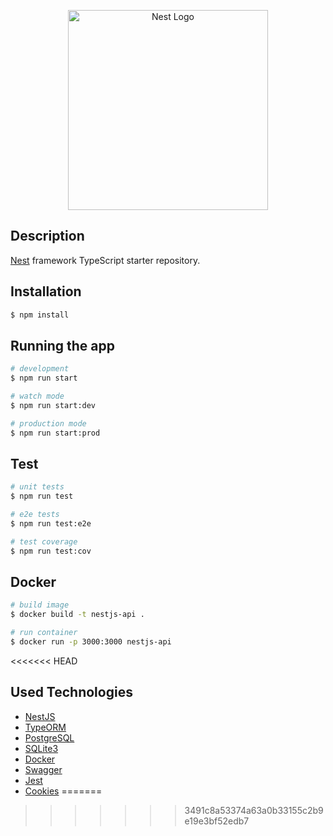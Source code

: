 <p align="center">
  <a href="http://nestjs.com/" target="blank"><img src="https://nestjs.com/img/logo_text.svg" width="320" alt="Nest Logo" /></a>
</p>

## Description

[Nest](https://github.com/nestjs/nest) framework TypeScript starter repository.

## Installation

```bash
$ npm install
```

## Running the app

```bash
# development
$ npm run start

# watch mode
$ npm run start:dev

# production mode
$ npm run start:prod
```

## Test

```bash
# unit tests
$ npm run test

# e2e tests
$ npm run test:e2e

# test coverage
$ npm run test:cov
```

## Docker

```bash
# build image
$ docker build -t nestjs-api .

# run container
$ docker run -p 3000:3000 nestjs-api
```
<<<<<<< HEAD

## Used Technologies

- [NestJS](https://nestjs.com/)
- [TypeORM](https://typeorm.io/)
- [PostgreSQL](https://www.postgresql.org/)
- [SQLite3](https://www.npmjs.com/package/sqlite3)
- [Docker](https://www.docker.com/)
- [Swagger](https://swagger.io/)
- [Jest](https://jestjs.io/)
- [Cookies](https://www.npmjs.com/package/cookie)
=======
>>>>>>> 3491c8a53374a63a0b33155c2b9e19e3bf52edb7

